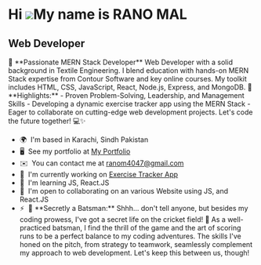 Hi ![](https://user-images.githubusercontent.com/18350557/176309783-0785949b-9127-417c-8b55-ab5a4333674e.gif)My name is RANO MAL
================================================================================================================================

Web Developer
-------------

🚀 \*\*Passionate MERN Stack Developer\*\* Web Developer with a solid background in Textile Engineering. I blend education with hands-on MERN Stack expertise from Contour Software and key online courses. My toolkit includes HTML, CSS, JavaScript, React, Node.js, Express, and MongoDB. 🌟 \*\*Highlights:\*\* - Proven Problem-Solving, Leadership, and Management Skills - Developing a dynamic exercise tracker app using the MERN Stack - Eager to collaborate on cutting-edge web development projects. Let's code the future together! 💻✨

*   🌍  I'm based in Karachi, Sindh Pakistan
*   🖥️  See my portfolio at [My Portfolio](http://ranomalportfolio.netlify.app/)
*   ✉️  You can contact me at [ranom4047@gmail.com](mailto:ranom4047@gmail.com)
*   🚀  I'm currently working on [Exercise Tracker App](http://github.com/rano40/mern-workout-tracking-app)
*   🧠  I'm learning JS, React.JS
*   🤝  I'm open to collaborating on an various Website using JS, and React.JS
*   ⚡  🏏 \*\*Secretly a Batsman:\*\* Shhh... don't tell anyone, but besides my coding prowess, I've got a secret life on the cricket field! 🤫 As a well-practiced batsman, I find the thrill of the game and the art of scoring runs to be a perfect balance to my coding adventures. The skills I've honed on the pitch, from strategy to teamwork, seamlessly complement my approach to web development. Let's keep this between us, though!

